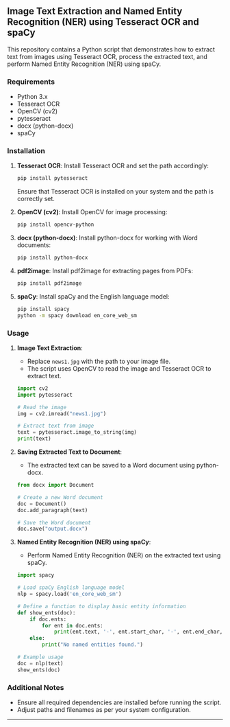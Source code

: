 ## Image Text Extraction and Named Entity Recognition (NER) using Tesseract OCR and spaCy

This repository contains a Python script that demonstrates how to extract text from images using Tesseract OCR, process the extracted text, and perform Named Entity Recognition (NER) using spaCy.

### Requirements

- Python 3.x
- Tesseract OCR
- OpenCV (cv2)
- pytesseract
- docx (python-docx)
- spaCy

### Installation

1. **Tesseract OCR**: Install Tesseract OCR and set the path accordingly:

   ```bash
   pip install pytesseract
   ```

   Ensure that Tesseract OCR is installed on your system and the path is correctly set.

2. **OpenCV (cv2)**: Install OpenCV for image processing:

   ```bash
   pip install opencv-python
   ```

3. **docx (python-docx)**: Install python-docx for working with Word documents:

   ```bash
   pip install python-docx
   ```

4. **pdf2image**: Install pdf2image for extracting pages from PDFs:

   ```bash
   pip install pdf2image
   ```

5. **spaCy**: Install spaCy and the English language model:

   ```bash
   pip install spacy
   python -m spacy download en_core_web_sm
   ```

### Usage

1. **Image Text Extraction**:
   - Replace `news1.jpg` with the path to your image file.
   - The script uses OpenCV to read the image and Tesseract OCR to extract text.

   ```python
   import cv2
   import pytesseract

   # Read the image
   img = cv2.imread("news1.jpg")

   # Extract text from image
   text = pytesseract.image_to_string(img)
   print(text)
   ```

2. **Saving Extracted Text to Document**:
   - The extracted text can be saved to a Word document using python-docx.

   ```python
   from docx import Document

   # Create a new Word document
   doc = Document()
   doc.add_paragraph(text)

   # Save the Word document
   doc.save("output.docx")
   ```

3. **Named Entity Recognition (NER) using spaCy**:
   - Perform Named Entity Recognition (NER) on the extracted text using spaCy.

   ```python
   import spacy

   # Load spaCy English language model
   nlp = spacy.load('en_core_web_sm')

   # Define a function to display basic entity information
   def show_ents(doc):
       if doc.ents:
           for ent in doc.ents:
               print(ent.text, '-', ent.start_char, '-', ent.end_char, '-', ent.label_, '-', spacy.explain(ent.label_))
       else:
           print("No named entities found.")

   # Example usage
   doc = nlp(text)
   show_ents(doc)
   ```

### Additional Notes

- Ensure all required dependencies are installed before running the script.
- Adjust paths and filenames as per your system configuration.

---
